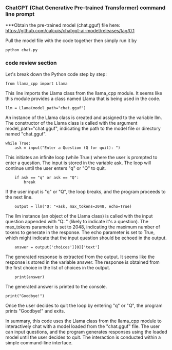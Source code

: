 ### ChatGPT (Chat Generative Pre-trained Transformer) command line prompt

***Obtain the pre-trained model (chat.gguf) file here: https://github.com/calcuis/chatgpt-ai-model/releases/tag/0.1

Pull the model file with the code together then simply run it by
```
python chat.py
```
### code review section
Let's break down the Python code step by step:
```
from llama_cpp import Llama
```
This line imports the Llama class from the llama_cpp module. It seems like this module provides a class named Llama that is being used in the code.
```
llm = Llama(model_path="chat.gguf")
```
An instance of the Llama class is created and assigned to the variable llm. The constructor of the Llama class is called with the argument model_path="chat.gguf", indicating the path to the model file or directory named "chat.gguf".
```
while True:
    ask = input("Enter a Question (Q for quit): ")
```
This initiates an infinite loop (while True:) where the user is prompted to enter a question. The input is stored in the variable ask. The loop will continue until the user enters "q" or "Q" to quit.
```
    if ask == "q" or ask == "Q":
        break
```
If the user input is "q" or "Q", the loop breaks, and the program proceeds to the next line.

```
    output = llm("Q: "+ask, max_tokens=2048, echo=True)
```
The llm instance (an object of the Llama class) is called with the input question appended with "Q: " (likely to indicate it's a question). The max_tokens parameter is set to 2048, indicating the maximum number of tokens to generate in the response. The echo parameter is set to True, which might indicate that the input question should be echoed in the output.

```
    answer = output['choices'][0]['text']
```
The generated response is extracted from the output. It seems like the response is stored in the variable answer. The response is obtained from the first choice in the list of choices in the output.
```
    print(answer)
```
The generated answer is printed to the console.
```
print("Goodbye!")
```
Once the user decides to quit the loop by entering "q" or "Q", the program prints "Goodbye!" and exits.

In summary, this code uses the Llama class from the llama_cpp module to interactively chat with a model loaded from the "chat.gguf" file. The user can input questions, and the program generates responses using the loaded model until the user decides to quit. The interaction is conducted within a simple command-line interface.
